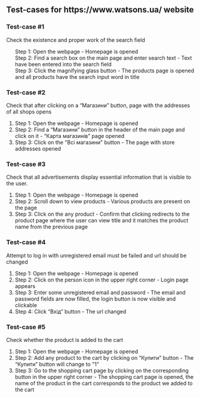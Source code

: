 <h2>Test-cases for https://www.watsons.ua/ website</h2>

<h3>Test-case #1</h3>
<p>Check the existence and proper work of the search field</p>
<ol>
Step 1: Open the webpage - Homepage is opened <br>
Step 2: Find a search box on the main page and enter search text - Text have been entered into the search field <br>
Step 3: Click the magnifying glass button - The products page is opened and all products have the search input word in title <br>
</ol>

<h3>Test-case #2</h3>
<p>Check that after clicking on a “Магазини” button, page with the addresses of all shops opens</p>
<ol>
    <li>Step 1: Open the webpage - Homepage is opened</li>
    <li>Step 2: Find a “Магазини” button in the header of the main page and click on it - “Карта магазинів” page opened</li>
    <li>Step 3: Click on the "Всі магазини" button - The page with store addresses opened</li>
</ol>

<h3>Test-case #3</h3>
<p>Check that all advertisements display essential information that is visible to the user.</p>
<ol>
    <li>Step 1: Open the webpage - Homepage is opened</li>
    <li>Step 2: Scroll down to view products - Various products are present on the page</li>
    <li>Step 3: Click on the any product - Confirm that clicking redirects to the product page where the user can view title and it matches the product name from the previous page</li>
</ol>

<h3>Test-case #4</h3>
<p>Attempt to log in with unregistered email must be failed and url should be changed</p>
<ol>
    <li>Step 1: Open the webpage - Homepage is opened</li>
    <li>Step 2: Сlick on the person icon in the upper right corner - Login page appears</li>
    <li>Step 3: Enter some unregistered email and password - The email and password fields are now filled, the login button is now visible and clickable</li>
    <li>Step 4: Click “Вхід” button - The url changed</li>
</ol>

<h3>Test-case #5</h3>
<p>Сheck whether the product is added to the cart</p>
<ol>
    <li>Step 1: Open the webpage - Homepage is opened</li>
    <li>Step 2: Add any product to the cart by clicking on “Купити” button - The “Купити” button will change to "1"</li>
    <li>Step 3: Go to the shopping cart page by clicking on the corresponding button in the upper right corner - The shopping cart page is opened, the name of the product in the cart corresponds to the product we added to the cart</li>
</ol>

